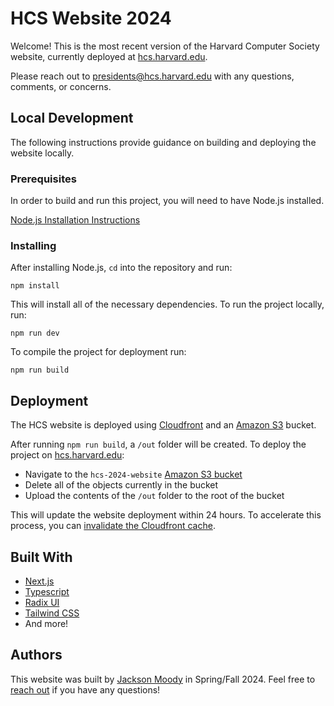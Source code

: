 # HCS Website 2024

Welcome! This is the most recent version of the Harvard Computer Society website, currently deployed at [hcs.harvard.edu](https://hcs.harvard.edu).

Please reach out to [presidents@hcs.harvard.edu](mailto:presidents@hcs.harvard.edu) with any questions, comments, or concerns.

## Local Development

The following instructions provide guidance on building and deploying the website locally.

### Prerequisites

In order to build and run this project, you will need to have Node.js installed.

[Node.js Installation Instructions](https://nodejs.org/en)

### Installing

After installing Node.js, `cd` into the repository and run:

    npm install

This will install all of the necessary dependencies. To run the project locally, run:

    npm run dev

To compile the project for deployment run:

    npm run build

## Deployment

The HCS website is deployed using [Cloudfront](https://aws.amazon.com/cloudfront/) and an [Amazon S3](https://aws.amazon.com/s3/) bucket.

After running `npm run build`, a `/out` folder will be created. To deploy the project on [hcs.harvard.edu](https://hcs.harvard.edu):

- Navigate to the `hcs-2024-website` [Amazon S3 bucket](https://us-east-1.console.aws.amazon.com/s3/buckets/hcs-2024-website?region=us-east-1&bucketType=general&tab=objects)
- Delete all of the objects currently in the bucket
- Upload the contents of the `/out` folder to the root of the bucket

This will update the website deployment within 24 hours. To accelerate this process, you can [invalidate the Cloudfront cache](https://docs.aws.amazon.com/AmazonCloudFront/latest/DeveloperGuide/Invalidation.html).

## Built With

- [Next.js](https://nextjs.org/)
- [Typescript](https://www.typescriptlang.org/)
- [Radix UI](https://www.radix-ui.com/)
- [Tailwind CSS](https://tailwindcss.com/)
- And more!

## Authors

This website was built by [Jackson Moody](https://www.jacksonmoody.com/) in Spring/Fall 2024. Feel free to [reach out](mailto:jacksonmoody@college.harvard.edu) if you have any questions!
